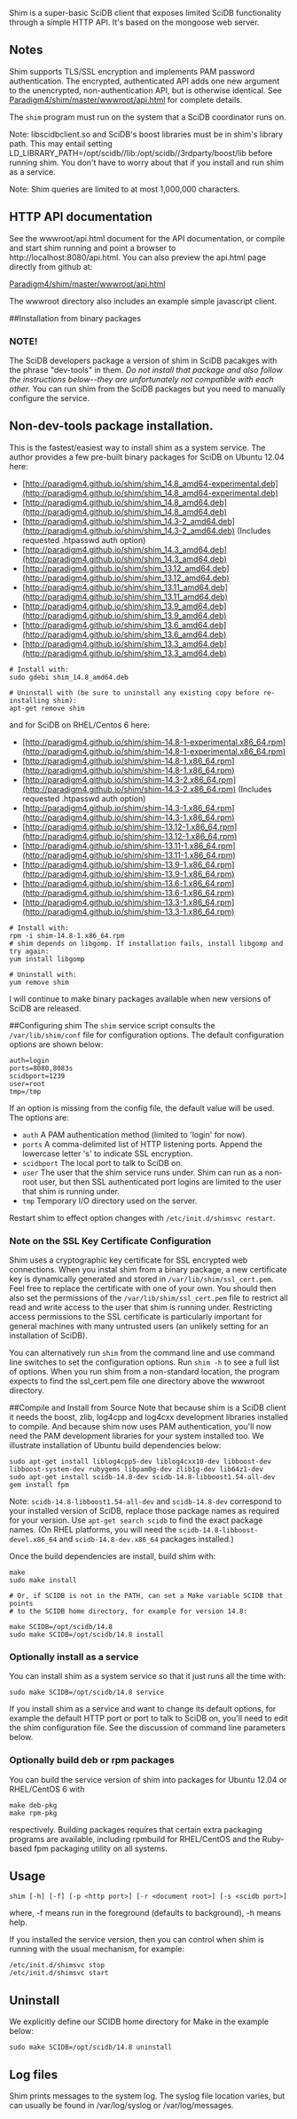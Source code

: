 Shim is a super-basic SciDB client that exposes limited SciDB functionality
through a simple HTTP API. It's based on the mongoose web server.

## Notes
Shim supports TLS/SSL encryption and implements PAM
password authentication. The encrypted, authenticated API adds one
new argument to the unencrypted, non-authentication API, but is otherwise
identical. See
[Paradigm4/shim/master/wwwroot/api.html](http://htmlpreview.github.com/?https://raw.github.com/Paradigm4/shim/master/wwwroot/api.html)
for complete details.

The `shim` program must run on the system that a SciDB coordinator runs on.

Note: libscidbclient.so and SciDB's boost libraries must be in shim's library
path. This may entail setting
LD_LIBRARY_PATH=/opt/scidb/<whatever>/lib:/opt/scidb/<whatever>/3rdparty/boost/lib
before
running shim.  You don't have to worry about that if you install and run shim
as a service.

Note: Shim queries are limited to at most 1,000,000 characters.

## HTTP API documentation
See the wwwroot/api.html document for the API documentation, or compile and
start shim running and point a browser to http://localhost:8080/api.html.
You can also preview the api.html page directly from github at:

[Paradigm4/shim/master/wwwroot/api.html](http://htmlpreview.github.com/?https://raw.github.com/Paradigm4/shim/master/wwwroot/api.html)


The wwwroot directory also includes an example simple javascript client.

##Installation from binary packages

### NOTE!

The SciDB developers package a version of shim in SciDB pacakges with the
phrase  "dev-tools" in them. *Do not install that package and also follow the
instructions below--they are unfortunately not compatible with each other.* You
can run shim from the SciDB packages but you need to manually configure the
service.

## Non-dev-tools package installation.

This is the fastest/easiest way to install shim as a system service.
The author provides a few pre-built binary packages for SciDB on Ubuntu 12.04 here:

* [http://paradigm4.github.io/shim/shim_14.8_amd64-experimental.deb](http://paradigm4.github.io/shim/shim_14.8_amd64-experimental.deb)
* [http://paradigm4.github.io/shim/shim_14.8_amd64.deb](http://paradigm4.github.io/shim/shim_14.8_amd64.deb)
* [http://paradigm4.github.io/shim/shim_14.3-2_amd64.deb](http://paradigm4.github.io/shim/shim_14.3-2_amd64.deb) (Includes requested .htpasswd auth option)
* [http://paradigm4.github.io/shim/shim_14.3_amd64.deb](http://paradigm4.github.io/shim/shim_14.3_amd64.deb)
* [http://paradigm4.github.io/shim/shim_13.12_amd64.deb](http://paradigm4.github.io/shim/shim_13.12_amd64.deb)
* [http://paradigm4.github.io/shim/shim_13.11_amd64.deb](http://paradigm4.github.io/shim/shim_13.11_amd64.deb)
* [http://paradigm4.github.io/shim/shim_13.9_amd64.deb](http://paradigm4.github.io/shim/shim_13.9_amd64.deb)
* [http://paradigm4.github.io/shim/shim_13.6_amd64.deb](http://paradigm4.github.io/shim/shim_13.6_amd64.deb)
* [http://paradigm4.github.io/shim/shim_13.3_amd64.deb](http://paradigm4.github.io/shim/shim_13.3_amd64.deb)

```
# Install with:
sudo gdebi shim_14.8_amd64.deb

# Uninstall with (be sure to uninstall any existing copy before re-installing shim):
apt-get remove shim
```

and for SciDB on RHEL/Centos 6 here:

* [http://paradigm4.github.io/shim/shim-14.8-1-experimental.x86_64.rpm](http://paradigm4.github.io/shim/shim-14.8-1-experimental.x86_64.rpm)
* [http://paradigm4.github.io/shim/shim-14.8-1.x86_64.rpm](http://paradigm4.github.io/shim/shim-14.8-1.x86_64.rpm)
* [http://paradigm4.github.io/shim/shim-14.3-2.x86_64.rpm](http://paradigm4.github.io/shim/shim-14.3-2.x86_64.rpm) (Includes requested .htpasswd auth option)
* [http://paradigm4.github.io/shim/shim-14.3-1.x86_64.rpm](http://paradigm4.github.io/shim/shim-14.3-1.x86_64.rpm)
* [http://paradigm4.github.io/shim/shim-13.12-1.x86_64.rpm](http://paradigm4.github.io/shim/shim-13.12-1.x86_64.rpm)
* [http://paradigm4.github.io/shim/shim-13.11-1.x86_64.rpm](http://paradigm4.github.io/shim/shim-13.11-1.x86_64.rpm)
* [http://paradigm4.github.io/shim/shim-13.9-1.x86_64.rpm](http://paradigm4.github.io/shim/shim-13.9-1.x86_64.rpm)
* [http://paradigm4.github.io/shim/shim-13.6-1.x86_64.rpm](http://paradigm4.github.io/shim/shim-13.6-1.x86_64.rpm)
* [http://paradigm4.github.io/shim/shim-13.3-1.x86_64.rpm](http://paradigm4.github.io/shim/shim-13.3-1.x86_64.rpm)

```
# Install with:
rpm -i shim-14.8-1.x86_64.rpm
# shim depends on libgomp. If installation fails, install libgomp and try again:
yum install libgomp

# Uninstall with:
yum remove shim
```
I will continue to make binary packages available when new versions of SciDB are released.

##Configuring  shim
The `shim` service script consults the `/var/lib/shim/conf` file for
configuration options. The default configuration options are shown below:
```
auth=login
ports=8080,8083s
scidbport=1239
user=root
tmp=/tmp
```
If an option is missing from the config file, the default value will be used.
The options are:

* `auth` A PAM authentication method (limited to 'login' for now).
* `ports` A comma-delimited list of HTTP listening ports. Append the lowercase
letter 's' to indicate SSL encryption.
* `scidbport` The local port to talk to SciDB on.
* `user` The user that the shim service runs under. Shim can run as a non-root
user, but then SSL authenticated port logins are limited to the user that shim
is running under.
* `tmp` Temporary I/O directory used on the server.

Restart shim to effect option changes with `/etc/init.d/shimsvc restart`.

### Note on the SSL Key Certificate Configuration

Shim uses a cryptographic key certificate for SSL encrypted web connections.
When you instal shim from a binary package, a new certificate key is
dynamically generated and stored in `/var/lib/shim/ssl_cert.pem`. Feel free to
replace the certificate with one of your own. You should then also set the
permissions of the `/var/lib/shim/ssl_cert.pem` file to restrict all read and
write access to the user that shim is running under.  Restricting access
permissions to the SSL certificate is particularly important for general
machines with many untrusted users (an unlikely setting for an installation of
SciDB).


You can alternatively run `shim` from the command line and use command line
switches to set the configuration options. Run `shim -h` to see a full list
of options. When you run shim from a non-standard location, the program
expects to find the ssl_cert.pem file one directory above the wwwroot
directory.

##Compile and Install from Source
Note that because shim is a SciDB client it needs the boost, zlib, log4cpp and
log4cxx development libraries installed to compile. And because shim now uses
PAM authentication, you'll now need the PAM development libraries for your
system installed too. We illustrate installation of Ubuntu build dependencies
below:
```
sudo apt-get install liblog4cpp5-dev liblog4cxx10-dev libboost-dev libboost-system-dev rubygems libpam0g-dev zlib1g-dev lib64z1-dev
sudo apt-get install scidb-14.8-dev scidb-14.8-libboost1.54-all-dev
gem install fpm
```
Note: `scidb-14.8-libboost1.54-all-dev` and `scidb-14.8-dev` correspond to your
installed version of SciDB, replace those package names as required for your
version. Use `apt-get search scidb` to find the exact package names. (On RHEL
platforms, you will need the `scidb-14.8-libboost-devel.x86_64` and
`scidb-14.8-dev.x86_64` packages installed.)

Once the build dependencies are install, build shim with:
```
make
sudo make install

# Or, if SCIDB is not in the PATH, can set a Make variable SCIDB that points
# to the SCIDB home directory, for example for version 14.8:

make SCIDB=/opt/scidb/14.8
sudo make SCIDB=/opt/scidb/14.8 install

```
### Optionally install as a service
You can install shim as a system service so that it just runs all the time with:
```
sudo make SCIDB=/opt/scidb/14.8 service
```
If you install shim as a service and want to change its default options, for example the default HTTP port or port to talk to SciDB on, you'll need to edit the shim configuration file. See the discussion of command line parameters below.
### Optionally build deb or rpm packages
You can build the service version of shim into packages for Ubuntu 12.04 or RHEL/CentOS 6 with
```
make deb-pkg
make rpm-pkg
```
respectively. Building packages requires that certain extra packaging programs are available,
including rpmbuild for RHEL/CentOS and the Ruby-based fpm packaging utility on all systems.

## Usage
```
shim [-h] [-f] [-p <http port>] [-r <document root>] [-s <scidb port>]
```
where, -f means run in the foreground (defaults to background), -h means help.

If you installed the service version, then you can control when shim is running with the usual mechanism, for example:
```
/etc/init.d/shimsvc stop
/etc/init.d/shimsvc start
```

## Uninstall
We explicitly define our SCIDB home directory for Make in the example below:
```
sudo make SCIDB=/opt/scidb/14.8 uninstall
```


## Log files
Shim prints messages to the system log. The syslog file location varies, but can usually be found in /var/log/syslog or /var/log/messages.
